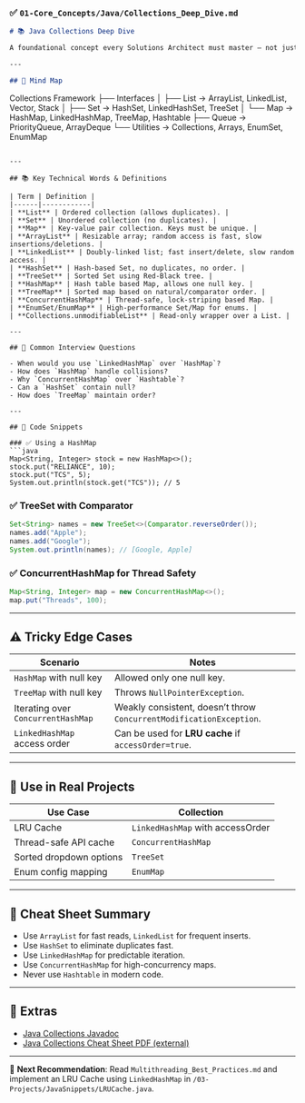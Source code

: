 ### ✅ `01-Core_Concepts/Java/Collections_Deep_Dive.md`

```markdown
# 📚 Java Collections Deep Dive

A foundational concept every Solutions Architect must master — not just to write code, but to design robust systems with the right data structures.

---

## 🧠 Mind Map

```
Collections Framework
├── Interfaces
│   ├── List → ArrayList, LinkedList, Vector, Stack
│   ├── Set → HashSet, LinkedHashSet, TreeSet
│   └── Map → HashMap, LinkedHashMap, TreeMap, Hashtable
├── Queue → PriorityQueue, ArrayDeque
└── Utilities → Collections, Arrays, EnumSet, EnumMap
```

---

## 📚 Key Technical Words & Definitions

| Term | Definition |
|------|------------|
| **List** | Ordered collection (allows duplicates). |
| **Set** | Unordered collection (no duplicates). |
| **Map** | Key-value pair collection. Keys must be unique. |
| **ArrayList** | Resizable array; random access is fast, slow insertions/deletions. |
| **LinkedList** | Doubly-linked list; fast insert/delete, slow random access. |
| **HashSet** | Hash-based Set, no duplicates, no order. |
| **TreeSet** | Sorted Set using Red-Black tree. |
| **HashMap** | Hash table based Map, allows one null key. |
| **TreeMap** | Sorted map based on natural/comparator order. |
| **ConcurrentHashMap** | Thread-safe, lock-striping based Map. |
| **EnumSet/EnumMap** | High-performance Set/Map for enums. |
| **Collections.unmodifiableList** | Read-only wrapper over a List. |

---

## 🔎 Common Interview Questions

- When would you use `LinkedHashMap` over `HashMap`?
- How does `HashMap` handle collisions?
- Why `ConcurrentHashMap` over `Hashtable`?
- Can a `HashSet` contain null?
- How does `TreeMap` maintain order?

---

## 🧪 Code Snippets

### ✅ Using a HashMap
```java
Map<String, Integer> stock = new HashMap<>();
stock.put("RELIANCE", 10);
stock.put("TCS", 5);
System.out.println(stock.get("TCS")); // 5
```

### ✅ TreeSet with Comparator
```java
Set<String> names = new TreeSet<>(Comparator.reverseOrder());
names.add("Apple");
names.add("Google");
System.out.println(names); // [Google, Apple]
```

### ✅ ConcurrentHashMap for Thread Safety
```java
Map<String, Integer> map = new ConcurrentHashMap<>();
map.put("Threads", 100);
```

---

## ⚠️ Tricky Edge Cases

| Scenario | Notes |
|----------|-------|
| `HashMap` with null key | Allowed only one null key. |
| `TreeMap` with null key | Throws `NullPointerException`. |
| Iterating over `ConcurrentHashMap` | Weakly consistent, doesn’t throw `ConcurrentModificationException`. |
| `LinkedHashMap` access order | Can be used for **LRU cache** if `accessOrder=true`. |

---

## 🎯 Use in Real Projects

| Use Case | Collection |
|----------|------------|
| LRU Cache | `LinkedHashMap` with accessOrder |
| Thread-safe API cache | `ConcurrentHashMap` |
| Sorted dropdown options | `TreeSet` |
| Enum config mapping | `EnumMap` |

---

## 📘 Cheat Sheet Summary

- Use `ArrayList` for fast reads, `LinkedList` for frequent inserts.
- Use `HashSet` to eliminate duplicates fast.
- Use `LinkedHashMap` for predictable iteration.
- Use `ConcurrentHashMap` for high-concurrency maps.
- Never use `Hashtable` in modern code.

---

## 🔗 Extras

- [Java Collections Javadoc](https://docs.oracle.com/javase/8/docs/technotes/guides/collections/overview.html)
- [Java Collections Cheat Sheet PDF (external)](https://cheatography.com/hans/cheat-sheets/java-collections/)

---

📌 **Next Recommendation**: Read `Multithreading_Best_Practices.md` and implement an LRU Cache using `LinkedHashMap` in `/03-Projects/JavaSnippets/LRUCache.java`.

```
